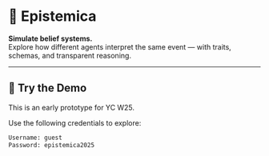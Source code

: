 # 🧠 Epistemica

**Simulate belief systems.**  
Explore how different agents interpret the same event — with traits, schemas, and transparent reasoning.

---

## 🔐 Try the Demo

This is an early prototype for YC W25.

Use the following credentials to explore:

```bash
Username: guest
Password: epistemica2025
